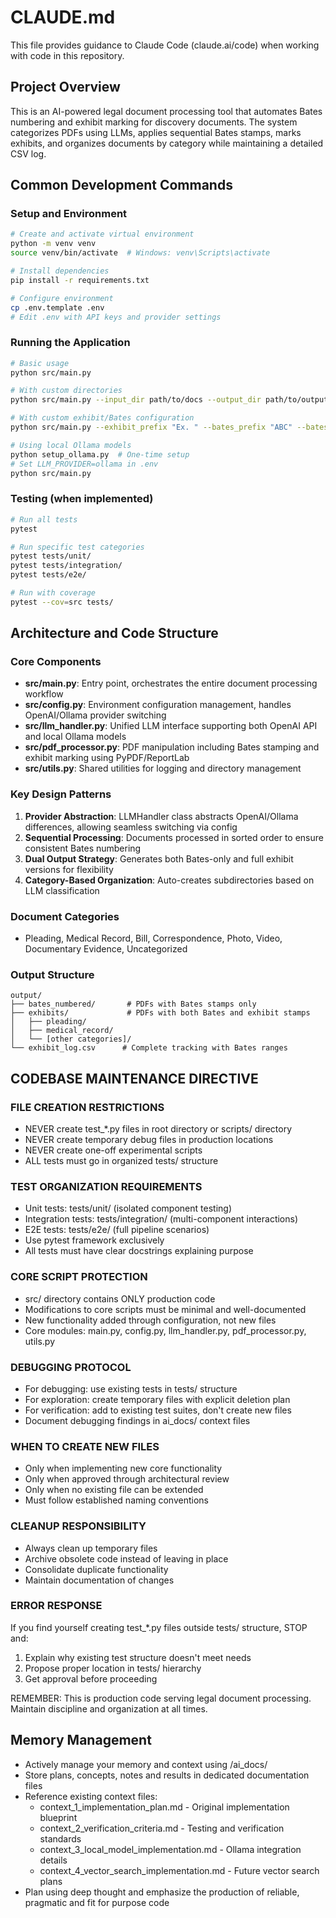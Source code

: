 # CLAUDE.md

This file provides guidance to Claude Code (claude.ai/code) when working with code in this repository.

## Project Overview

This is an AI-powered legal document processing tool that automates Bates numbering and exhibit marking for discovery documents. The system categorizes PDFs using LLMs, applies sequential Bates stamps, marks exhibits, and organizes documents by category while maintaining a detailed CSV log.

## Common Development Commands

### Setup and Environment
```bash
# Create and activate virtual environment
python -m venv venv
source venv/bin/activate  # Windows: venv\Scripts\activate

# Install dependencies
pip install -r requirements.txt

# Configure environment
cp .env.template .env
# Edit .env with API keys and provider settings
```

### Running the Application
```bash
# Basic usage
python src/main.py

# With custom directories
python src/main.py --input_dir path/to/docs --output_dir path/to/output

# With custom exhibit/Bates configuration
python src/main.py --exhibit_prefix "Ex. " --bates_prefix "ABC" --bates_digits 6

# Using local Ollama models
python setup_ollama.py  # One-time setup
# Set LLM_PROVIDER=ollama in .env
python src/main.py
```

### Testing (when implemented)
```bash
# Run all tests
pytest

# Run specific test categories
pytest tests/unit/
pytest tests/integration/
pytest tests/e2e/

# Run with coverage
pytest --cov=src tests/
```

## Architecture and Code Structure

### Core Components
- **src/main.py**: Entry point, orchestrates the entire document processing workflow
- **src/config.py**: Environment configuration management, handles OpenAI/Ollama provider switching
- **src/llm_handler.py**: Unified LLM interface supporting both OpenAI API and local Ollama models
- **src/pdf_processor.py**: PDF manipulation including Bates stamping and exhibit marking using PyPDF/ReportLab
- **src/utils.py**: Shared utilities for logging and directory management

### Key Design Patterns
1. **Provider Abstraction**: LLMHandler class abstracts OpenAI/Ollama differences, allowing seamless switching via config
2. **Sequential Processing**: Documents processed in sorted order to ensure consistent Bates numbering
3. **Dual Output Strategy**: Generates both Bates-only and full exhibit versions for flexibility
4. **Category-Based Organization**: Auto-creates subdirectories based on LLM classification

### Document Categories
- Pleading, Medical Record, Bill, Correspondence, Photo, Video, Documentary Evidence, Uncategorized

### Output Structure
```
output/
├── bates_numbered/       # PDFs with Bates stamps only
├── exhibits/             # PDFs with both Bates and exhibit stamps
│   ├── pleading/
│   ├── medical_record/
│   └── [other categories]/
└── exhibit_log.csv      # Complete tracking with Bates ranges
```

## CODEBASE MAINTENANCE DIRECTIVE

### FILE CREATION RESTRICTIONS
- NEVER create test_*.py files in root directory or scripts/ directory
- NEVER create temporary debug files in production locations
- NEVER create one-off experimental scripts
- ALL tests must go in organized tests/ structure

### TEST ORGANIZATION REQUIREMENTS
- Unit tests: tests/unit/ (isolated component testing)
- Integration tests: tests/integration/ (multi-component interactions)
- E2E tests: tests/e2e/ (full pipeline scenarios)
- Use pytest framework exclusively
- All tests must have clear docstrings explaining purpose

### CORE SCRIPT PROTECTION
- src/ directory contains ONLY production code
- Modifications to core scripts must be minimal and well-documented
- New functionality added through configuration, not new files
- Core modules: main.py, config.py, llm_handler.py, pdf_processor.py, utils.py

### DEBUGGING PROTOCOL
- For debugging: use existing tests in tests/ structure
- For exploration: create temporary files with explicit deletion plan
- For verification: add to existing test suites, don't create new files
- Document debugging findings in ai_docs/ context files

### WHEN TO CREATE NEW FILES
- Only when implementing new core functionality
- Only when approved through architectural review
- Only when no existing file can be extended
- Must follow established naming conventions

### CLEANUP RESPONSIBILITY
- Always clean up temporary files
- Archive obsolete code instead of leaving in place
- Consolidate duplicate functionality
- Maintain documentation of changes

### ERROR RESPONSE
If you find yourself creating test_*.py files outside tests/ structure, STOP and:
1. Explain why existing test structure doesn't meet needs
2. Propose proper location in tests/ hierarchy
3. Get approval before proceeding

REMEMBER: This is production code serving legal document processing. Maintain discipline and organization at all times.

## Memory Management

- Actively manage your memory and context using /ai_docs/
- Store plans, concepts, notes and results in dedicated documentation files
- Reference existing context files:
  - context_1_implementation_plan.md - Original implementation blueprint
  - context_2_verification_criteria.md - Testing and verification standards
  - context_3_local_model_implementation.md - Ollama integration details
  - context_4_vector_search_implementation.md - Future vector search plans
- Plan using deep thought and emphasize the production of reliable, pragmatic and fit for purpose code
